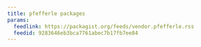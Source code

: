 ```yaml
---
title: pfefferle packages
params:
  feedlink: https://packagist.org/feeds/vendor.pfefferle.rss
  feedid: 9283646eb3bca7761abec7b17fb7ee84
---
```

